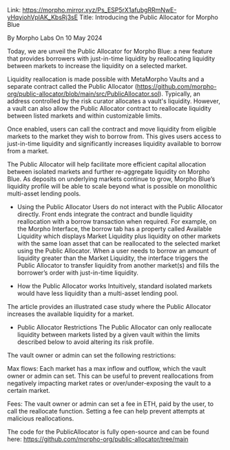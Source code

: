 Link: https://morpho.mirror.xyz/Ps_ESP5rX1afubgRRmNwE-yHqyiohVplAK_KbsRj3sE
Title: Introducing the Public Allocator for Morpho Blue

By Morpho Labs
On 10 May 2024

Today, we are unveil the Public Allocator for Morpho Blue: a new feature that provides borrowers with just-in-time liquidity by reallocating liquidity between markets to increase the liquidity on a selected market.

Liquidity reallocation is made possible with MetaMorpho Vaults and a separate contract called the Public Allocator (https://github.com/morpho-org/public-allocator/blob/main/src/PublicAllocator.sol). Typically, an address controlled by the risk curator allocates a vault's liquidity. However, a vault can also allow the Public Allocator contract to reallocate liquidity between listed markets and within customizable limits.

Once enabled, users can call the contract and move liquidity from eligible markets to the market they wish to borrow from. This gives users access to just-in-time liquidity and significantly increases liquidity available to borrow from a market.

The Public Allocator will help facilitate more efficient capital allocation between isolated markets and further re-aggregate liquidity on Morpho Blue. As deposits on underlying markets continue to grow, Morpho Blue’s liquidity profile will be able to scale beyond what is possible on monolithic multi-asset lending pools.

- Using the Public Allocator
Users do not interact with the Public Allocator directly. Front ends integrate the contract and bundle liquidity reallocation with a borrow transaction when required.
For example, on the Morpho Interface, the borrow tab has a property called Available Liquidity which displays Market Liquidity plus liquidity on other markets with the same loan asset that can be reallocated to the selected market using the Public Allocator.
When a user needs to borrow an amount of liquidity greater than the Market Liquidity, the interface triggers the Public Allocator to transfer liquidity from another market(s) and fills the borrower’s order with just-in-time liquidity.

- How the Public Allocator works
Intuitively, standard isolated markets would have less liquidity than a multi-asset lending pool.

The article provides an illustrated case study where the Public Allocator increases the available liquidity for a market.

- Public Allocator Restrictions
The Public Allocator can only reallocate liquidity between markets listed by a given vault within the limits described below to avoid altering its risk profile.

The vault owner or admin can set the following restrictions:

Max flows: Each market has a max inflow and outflow, which the vault owner or admin can set. This can be useful to prevent reallocations from negatively impacting market rates or over/under-exposing the vault to a certain market.

Fees: The vault owner or admin can set a fee in ETH, paid by the user, to call the reallocate function. Setting a fee can help prevent attempts at malicious reallocations.

The code for the PublicAllocator is fully open-source and can be found here: https://github.com/morpho-org/public-allocator/tree/main